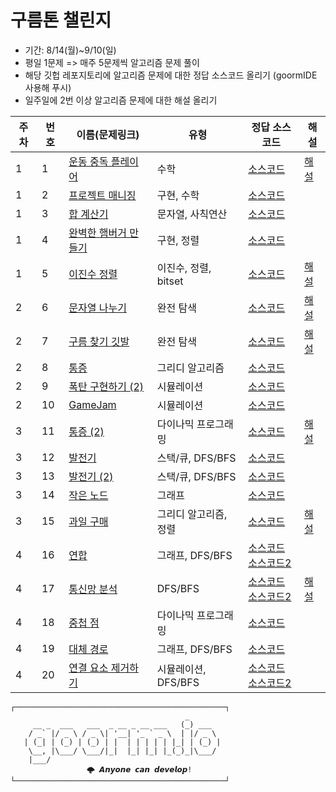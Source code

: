 # 구름톤 챌린지
- 기간: 8/14(월)~9/10(일)
- 평일 1문제 => 매주 5문제씩 알고리즘 문제 풀이
- 해당 깃헙 레포지토리에 알고리즘 문제에 대한 정답 소스코드 올리기 (goormIDE 사용해 푸시)
- 일주일에 2번 이상 알고리즘 문제에 대한 해설 올리기

| 주차 | 번호 | 이름(문제링크) | 유형 | 정답 소스코드 | 해설 |
| --- | --- | --- | --- | --- | --- |
| 1 | 1 | [운동 중독 플레이어](https://level.goorm.io/exam/195683/%EC%9A%B4%EB%8F%99-%EC%A4%91%EB%8F%85-%ED%94%8C%EB%A0%88%EC%9D%B4%EC%96%B4/quiz/1) | 수학 | [소스코드](https://github.com/gloriamok/9oormthon-challenge/blob/main/Week1/Day1/Solution.cpp) | [해설](https://gloriamok.tistory.com/28) |
| 1 | 2 | [프로젝트 매니징](https://level.goorm.io/exam/195684/%ED%94%84%EB%A1%9C%EC%A0%9D%ED%8A%B8-%EB%A7%A4%EB%8B%88%EC%A7%95/quiz/1) | 구현, 수학 | [소스코드](https://github.com/gloriamok/9oormthon-challenge/blob/main/Week1/Day2/Solution.cpp) |  |
| 1 | 3 | [합 계산기](https://level.goorm.io/exam/195685/%ED%95%A9-%EA%B3%84%EC%82%B0%EA%B8%B0/quiz/1) | 문자열, 사칙연산 | [소스코드](https://github.com/gloriamok/9oormthon-challenge/blob/main/Week1/Day3/Solution.cpp) |  |
| 1 | 4 | [완벽한 햄버거 만들기](https://level.goorm.io/exam/195686/%EC%99%84%EB%B2%BD%ED%95%9C-%ED%96%84%EB%B2%84%EA%B1%B0-%EB%A7%8C%EB%93%A4%EA%B8%B0/quiz/1) | 구현, 정렬 | [소스코드](https://github.com/gloriamok/9oormthon-challenge/blob/main/Week1/Day4/Solution.cpp) |  |
| 1 | 5 | [이진수 정렬](https://level.goorm.io/exam/195687/%EC%9D%B4%EC%A7%84%EC%88%98-%EC%A0%95%EB%A0%AC/quiz/1) | 이진수, 정렬, bitset | [소스코드](https://github.com/gloriamok/9oormthon-challenge/blob/main/Week1/Day5/Solution.cpp) | [해설](https://gloriamok.tistory.com/30) |
| 2 | 6 | [문자열 나누기](https://level.goorm.io/exam/195688/%EB%AC%B8%EC%9E%90%EC%97%B4-%EB%82%98%EB%88%84%EA%B8%B0/quiz/1) | 완전 탐색 | [소스코드](https://github.com/gloriamok/9oormthon-challenge/blob/main/Week2/Day1/Solution.cpp) | [해설](https://gloriamok.tistory.com/31) |
| 2 | 7 | [구름 찾기 깃발](https://level.goorm.io/exam/195689/%EA%B5%AC%EB%A6%84-%EC%B0%BE%EA%B8%B0-%EA%B9%83%EB%B0%9C/quiz/1) | 완전 탐색 | [소스코드](https://github.com/gloriamok/9oormthon-challenge/blob/main/Week2/Day2/Solution.cpp) | [해설](https://gloriamok.tistory.com/32) |
| 2 | 8 | [통증](https://level.goorm.io/exam/195690/%ED%86%B5%EC%A6%9D/quiz/1) | 그리디 알고리즘 | [소스코드](https://github.com/gloriamok/9oormthon-challenge/blob/main/Week2/Day3/Solution.cpp) |  |
| 2 | 9 | [폭탄 구현하기 (2)](https://level.goorm.io/exam/195691/%ED%8F%AD%ED%83%84-%EA%B5%AC%ED%98%84%ED%95%98%EA%B8%B0-2/quiz/1) | 시뮬레이션 | [소스코드](https://github.com/gloriamok/9oormthon-challenge/blob/main/Week2/Day4/Solution.cpp) |  |
| 2 | 10 | [GameJam](https://level.goorm.io/exam/195692/gamejam/quiz/1) | 시뮬레이션 | [소스코드](https://github.com/gloriamok/9oormthon-challenge/blob/main/Week2/Day5/Solution.cpp) |  |
| 3 | 11 | [통증 (2)](https://level.goorm.io/exam/195693/%ED%86%B5%EC%A6%9D-2/quiz/1) | 다이나믹 프로그래밍 | [소스코드](https://github.com/gloriamok/9oormthon-challenge/blob/main/Week3/Day1/Solution.cpp) | [해설](https://gloriamok.tistory.com/33) |
| 3 | 12 | [발전기](https://level.goorm.io/exam/195694/%EB%B0%9C%EC%A0%84%EA%B8%B0/quiz/1) | 스택/큐, DFS/BFS | [소스코드](https://github.com/gloriamok/9oormthon-challenge/blob/main/Week3/Day2/Solution.cpp) |  |
| 3 | 13 | [발전기 (2)](https://level.goorm.io/exam/195695/%EB%B0%9C%EC%A0%84%EA%B8%B0-2/quiz/1) | 스택/큐, DFS/BFS | [소스코드](https://github.com/gloriamok/9oormthon-challenge/blob/main/Week3/Day3/Solution.cpp) |  |
| 3 | 14 | [작은 노드](https://level.goorm.io/exam/195696/%EC%9E%91%EC%9D%80-%EB%85%B8%EB%93%9C/quiz/1) | 그래프 | [소스코드](https://github.com/gloriamok/9oormthon-challenge/blob/main/Week3/Day4/Solution.cpp) |  |
| 3 | 15 | [과일 구매](https://level.goorm.io/exam/195697/%EA%B3%BC%EC%9D%BC-%EA%B5%AC%EB%A7%A4/quiz/1) | 그리디 알고리즘, 정렬 | [소스코드](https://github.com/gloriamok/9oormthon-challenge/blob/main/Week3/Day5/Solution.cpp) | [해설](https://gloriamok.tistory.com/34) |
| 4 | 16 | [연합](https://level.goorm.io/exam/195698/%EC%97%B0%ED%95%A9/quiz/1) | 그래프, DFS/BFS | [소스코드](https://github.com/gloriamok/9oormthon-challenge/blob/main/Week4/Day1/Solution.cpp)<br/>[소스코드2](https://github.com/gloriamok/9oormthon-challenge/blob/main/Week4/Day1/Solution2.cpp) |  |
| 4 | 17 | [통신망 분석](https://level.goorm.io/exam/195699/%EA%B7%B8%EB%9E%98%ED%94%84%EC%9D%98-%EB%B0%80%EC%A7%91%EB%8F%84/quiz/1) | DFS/BFS | [소스코드](https://github.com/gloriamok/9oormthon-challenge/blob/main/Week4/Day2/Solution.cpp)<br/>[소스코드2](https://github.com/gloriamok/9oormthon-challenge/blob/main/Week4/Day2/Solution2.cpp) | [해설](https://gloriamok.tistory.com/35) |
| 4 | 18 | [중첩 점](https://level.goorm.io/exam/195700/%EC%A4%91%EC%B2%A9-%EC%A0%90/quiz/1) | 다이나믹 프로그래밍 | [소스코드](https://github.com/gloriamok/9oormthon-challenge/blob/main/Week4/Day3/Solution.cpp) |  |
| 4 | 19 | [대체 경로](https://level.goorm.io/exam/195701/%EB%8C%80%EC%B2%B4-%EA%B2%BD%EB%A1%9C/quiz/1) | 그래프, DFS/BFS | [소스코드](https://github.com/gloriamok/9oormthon-challenge/blob/main/Week4/Day4/Solution.cpp) |  |
| 4 | 20 | [연결 요소 제거하기](https://level.goorm.io/exam/195702/%EC%97%B0%EA%B2%B0-%EC%9A%94%EC%86%8C-%EC%A0%9C%EA%B1%B0%ED%95%98%EA%B8%B0/quiz/1) | 시뮬레이션, DFS/BFS | [소스코드](https://github.com/gloriamok/9oormthon-challenge/blob/main/Week4/Day5/Solution.cpp)<br/>[소스코드2](https://github.com/gloriamok/9oormthon-challenge/blob/main/Week4/Day5/Solution2.cpp) |  |

```
┌───────────────────────────────────────────────┐
                                       _       
     __ _  ___   ___  _ __ _ __ ___   (_) ___  
    / _` |/ _ \ / _ \| '__| '_ ` _ \  | |/ _ \ 
   | (_| | (_) | (_) | |  | | | | | |_| | (_) |
    \__, |\___/ \___/|_|  |_| |_| |_(_)_|\___/ 
    |___/                                      
			     🌩 𝘼𝙣𝙮𝙤𝙣𝙚 𝙘𝙖𝙣 𝙙𝙚𝙫𝙚𝙡𝙤𝙥!
└───────────────────────────────────────────────┘
```
